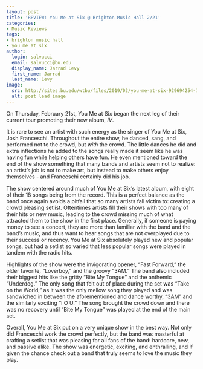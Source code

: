 ```yaml
---
layout: post
title: 'REVIEW: You Me at Six @ Brighton Music Hall 2/21'
categories:
- Music Reviews
tags:
- brighton music hall
- you me at six
author:
  login: salvucci
  email: salvucci@bu.edu
  display_name: Jarrad Levy
  first_name: Jarrad
  last_name: Levy
image:
  src: http://sites.bu.edu/wtbu/files/2019/02/you-me-at-six-929694254-700x420.jpg
  alt: post lead image
---
```

On Thursday, February 21st, You Me at Six began the next leg of their current tour promoting their new album, _IV_.

It is rare to see an artist with such energy as the singer of You Me at Six, Josh Franceschi. Throughout the entire show, he danced, sang, and performed not to the crowd, but _with_ the crowd. The little dances he did and extra inflections he added to the songs really made it seem like he was having fun while helping others have fun. He even mentioned toward the end of the show something that many bands and artists seem not to realize: an artist’s job is not to make art, but instead to make others enjoy themselves - and Franceschi certainly did his job.

The show centered around much of You Me at Six’s latest album, with eight of their 18 songs being from the record. This is a perfect balance as the band once again avoids a pitfall that so many artists fall victim to: creating a crowd pleasing setlist. Oftentimes artists fill their shows with too many of their hits or new music, leading to the crowd missing much of what attracted them to the show in the first place. Generally, if someone is paying money to see a concert, they are more than familiar with the band and the band’s music, and thus want to hear songs that are not overplayed due to their success or recency. You Me at Six absolutely played new and popular songs, but had a setlist so varied that less popular songs were played in tandem with the radio hits.

Highlights of the show were the invigorating opener, “Fast Forward,” the older favorite, “Loverboy,” and the groovy “3AM.” The band also included their biggest hits like the gritty “Bite My Tongue” and the anthemic “Underdog.” The only song that felt out of place during the set was “Take on the World,” as it was the only mellow song they played and was sandwiched in between the aforementioned and dance worthy, “3AM” and the similarly exciting “I O U.” The song brought the crowd down and there was no recovery until “Bite My Tongue” was played at the end of the main set.

Overall, You Me at Six put on a very unique show in the best way. Not only did Franceschi work the crowd perfectly, but the band was masterful at crafting a setlist that was pleasing for all fans of the band: hardcore, new, and passive alike. The show was energetic, exciting, and enthralling, and if given the chance check out a band that truly seems to love the music they play.